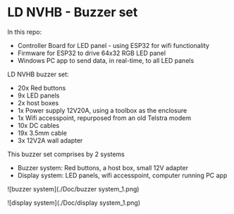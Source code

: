 # LD NVHB - Buzzer set

In this repo:
- Controller Board for LED panel - using ESP32 for wifi functionality
- Firmware for ESP32 to drive 64x32 RGB LED panel
- Windows PC app to send data, in real-time, to all LED panels

LD NVHB buzzer set:
- 20x Red buttons
- 9x LED panels
- 2x host boxes
- 1x Power supply 12V20A, using a toolbox as the enclosure
- 1x Wifi accesspoint, repurposed from an old Telstra modem
- 10x DC cables
- 19x 3.5mm cable
- 3x 12V2A wall adapter

This buzzer set comprises by 2 systems
- Buzzer system: Red buttons, a host box, small 12V adapter
- Display system: LED panels, wifi accesspoint, computer running PC app 

![buzzer system](./Doc/buzzer system_1.png)

![display system](./Doc/display system_1.png)
